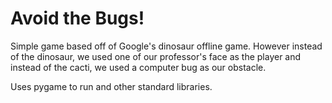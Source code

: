 # Avoid the Bugs!
Simple game based off of Google's dinosaur offline game. However instead of the dinosaur, we used one of our professor's face as the player and instead of the cacti, we used a computer bug as our obstacle.

Uses pygame to run and other standard libraries.
